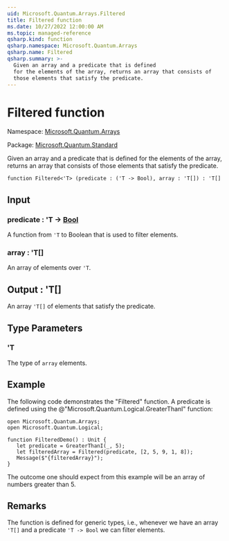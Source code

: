 ```yaml
---
uid: Microsoft.Quantum.Arrays.Filtered
title: Filtered function
ms.date: 10/27/2022 12:00:00 AM
ms.topic: managed-reference
qsharp.kind: function
qsharp.namespace: Microsoft.Quantum.Arrays
qsharp.name: Filtered
qsharp.summary: >-
  Given an array and a predicate that is defined
  for the elements of the array, returns an array that consists of
  those elements that satisfy the predicate.
---
```


# Filtered function

Namespace: [Microsoft.Quantum.Arrays](xref:Microsoft.Quantum.Arrays)

Package: [Microsoft.Quantum.Standard](https://nuget.org/packages/Microsoft.Quantum.Standard)


Given an array and a predicate that is definedfor the elements of the array, returns an array that consists ofthose elements that satisfy the predicate.

```qsharp
function Filtered<'T> (predicate : ('T -> Bool), array : 'T[]) : 'T[]
```


## Input

### predicate : 'T -> [Bool](xref:microsoft.quantum.qsharp.valueliterals#bool-literals)

A function from `'T` to Boolean that is used to filter elements.


### array : 'T[]

An array of elements over `'T`.



## Output : 'T[]

An array `'T[]` of elements that satisfy the predicate.

## Type Parameters

### 'T

The type of `array` elements.

## Example

The following code demonstrates the "Filtered" function.A predicate is defined using the @"Microsoft.Quantum.Logical.GreaterThanI" function:```qsharpopen Microsoft.Quantum.Arrays;open Microsoft.Quantum.Logical;function FilteredDemo() : Unit {   let predicate = GreaterThanI(_, 5);   let filteredArray = Filtered(predicate, [2, 5, 9, 1, 8]);   Message($"{filteredArray}");}```The outcome one should expect from this example will be an array of numbers greater than 5.

## Remarks

The function is defined for generic types, i.e., whenever we havean array `'T[]` and a predicate `'T -> Bool` we can filter elements.